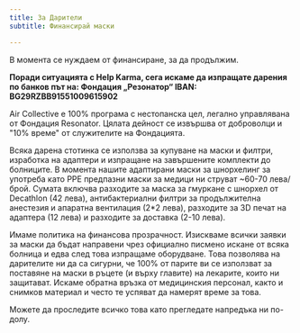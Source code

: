 ```yaml
---
title: За Дарители
subtitle: Финансирай маски

---
```

В момента се нуждаем от финансиране, за да продължим.

**Поради ситуацията с Help Karma, сега искаме да изпращате дарения по банков път на: Фондация „Резонатор“ IBAN: BG29RZBB91551009615902**

Air Collective е 100% програма с нестопанска цел, легално управлявана от Фондация Resonator. Цялата дейност се извършва от доброволци и   "10% време" от служителите на Фондацията.

Всяка дарена стотинка се използва за купуване на маски и филтри, изработка на адаптери и изпращане на завършените комплекти до болниците. В момента нашите адаптирани маски за шнорхелинг за употреба като PPE предпазни маски за медици ни струват \~60-70 лева/брой. Сумата включва разходите за маска за гмуркане с шнорхел от Decathlon (42 лева), антибактериални филтри за продължителна анестезия и апаратна вентилация (2*2 лева), разходите за 3D печат на адаптера (12 лева) и разходите за доставка (2-10 лева).

Имаме политика на финансова прозрачност. Изискваме всички заявки за маски да бъдат направени чрез официално писмено искане от всяка болница и едва след това изпращаме оборудване. Това позволява на дарителите ни да са сигурни, че 100% от парите ви се използват за поставяне на маски в ръцете (и върху главите) на лекарите, които ни защитават. Искаме обратна връзка от медицинския персонал, както и снимков материал и често те успяват да намерят време за това.

Можете да проследите всичко това като прегледате напредъка ни по-долу.